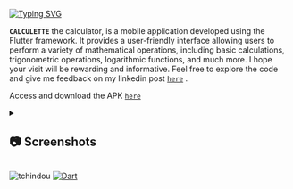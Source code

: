 [![Typing SVG](https://readme-typing-svg.demolab.com?font=Fira+Code&pause=1000&random=false&width=435&lines=Welcome+to+my+github+repo;for+CALCULETTE's+project)](https://git.io/typing-svg)

**`CALCULETTE`** the calculator, is a mobile application developed using the Flutter framework. It provides a user-friendly interface allowing users to perform a variety of mathematical operations, including basic calculations, trigonometric operations, logarithmic functions, and much more.
I hope your visit will be rewarding and informative. Feel free to explore the code and give me feedback on my linkedin post [``here``](https://www.linkedin.com/posts/ptchindou_donnez-moi-six-heures-pour-abattre-un-arbre-activity-7094787719192567808-hDS3?utm_source=share&utm_medium=member_desktop)
.

Access and download the APK [`here`](./lib/assets/)

<details>
<summary><h2>📷 Screenshots</h2></summary>

<img src="/screenshots/first.png" alt="first"> <img src="/screenshots/operation.png" alt="op"> <img src="/screenshots/result.png" alt="res">
</details>

<img src="https://komarev.com/ghpvc/?username=tchindou" alt="tchindou"> <a href="https://github.com/search?q=user%3Atchindou+language%3Adart"><img alt="Dart" src="https://img.shields.io/badge/dart-%230175C2.svg?logo=dart&logoColor=white"></a>

